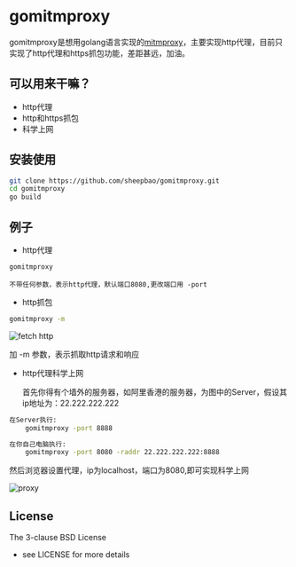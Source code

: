 # gomitmproxy

gomitmproxy是想用golang语言实现的[mitmproxy](https://mitmproxy.org/)，主要实现http代理，目前只实现了http代理和https抓包功能，差距甚远，加油。

## 可以用来干嘛？

* http代理
* http和https抓包
* 科学上网

## 安装使用

```bash
git clone https://github.com/sheepbao/gomitmproxy.git
cd gomitmproxy 
go build 
```

## 例子

* http代理

```bash
gomitmproxy 
```
    不带任何参数，表示http代理，默认端口8080,更改端口用 -port 

* http抓包

```bash
gomitmproxy -m 
```

![fetch http](https://raw.githubusercontent.com/sheepbao/gomitmproxy/develop/goproxy.png)

加 -m 参数，表示抓取http请求和响应

* http代理科学上网

    首先你得有个墙外的服务器，如阿里香港的服务器，为图中的Server，假设其ip地址为：22.222.222.222

```bash
在Server执行:
    gomitmproxy -port 8888
```

```bash
在你自己电脑执行:
    gomitmproxy -port 8080 -raddr 22.222.222.222:8888
```
然后浏览器设置代理，ip为localhost，端口为8080,即可实现科学上网

![proxy](https://raw.githubusercontent.com/sheepbao/gomitmproxy/master/proxy.png) 


## License

The 3-clause BSD License  
- see LICENSE for more details
